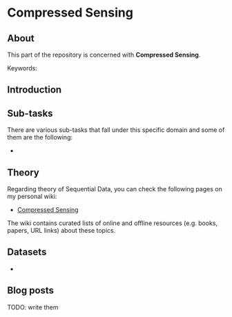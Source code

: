 # Compressed Sensing

## About
This part of the repository is concerned with __Compressed Sensing__.

Keywords: 

## Introduction



## Sub-tasks
There are various sub-tasks that fall under this specific domain and some of them are the following:

- 

## Theory
Regarding theory of Sequential Data, you can check the following pages on my personal wiki:

- [Compressed Sensing](https://wiki.kourouklides.com/wiki/Compressed_Sensing)

The wiki contains curated lists of online and offline resources (e.g. books, papers, URL links) about these topics.

## Datasets
 - 

## Blog posts

TODO: write them

